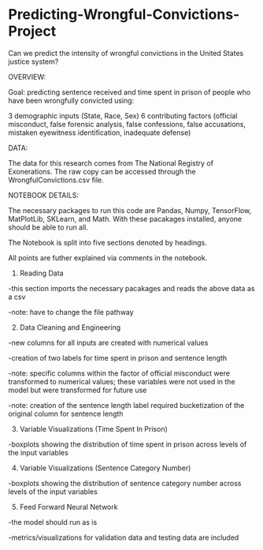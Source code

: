 # Predicting-Wrongful-Convictions-Project
Can we predict the intensity of wrongful convictions in the United States justice system?

OVERVIEW:

Goal: predicting sentence received and time spent in prison of people who have been wrongfully convicted using:

3 demographic inputs (State, Race, Sex)
6 contributing factors (official misconduct, false forensic analysis, false confessions, false accusations, mistaken eyewitness identification, inadequate defense)

DATA:

The data for this research comes from The National Registry of Exonerations. The raw copy can be accessed through the WrongfulConvictions.csv file.

NOTEBOOK DETAILS:

The necessary packages to run this code are Pandas, Numpy, TensorFlow, MatPlotLib, SKLearn, and Math. With these pacakages installed, anyone should be able to run all.

The Notebook is split into five sections denoted by headings.

All points are futher explained via comments in the notebook.

1) Reading Data

  -this section imports the necessary pacakages and reads the above data as a csv

  -note: have to change the file pathway

2) Data Cleaning and Engineering

  -new columns for all inputs are created with numerical values

  -creation of two labels for time spent in prison and sentence length

  -note: specific columns within the factor of official misconduct were transformed to numerical values; these variables were not used in the model but were transformed for future use

  -note: creation of the sentence length label required bucketization of the original column for sentence length

3) Variable Visualizations (Time Spent In Prison)

  -boxplots showing the distribution of time spent in prison across levels of the input variables

4) Variable Visualizations (Sentence Category Number)

  -boxplots showing the distribution of sentence category number across levels of the input variables

5) Feed Forward Neural Network

  -the model should run as is

  -metrics/visualizations for validation data and testing data are included
